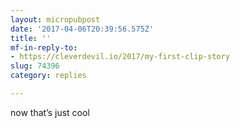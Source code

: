```yaml
---
layout: micropubpost
date: '2017-04-06T20:39:56.575Z'
title: ''
mf-in-reply-to:
- https://cleverdevil.io/2017/my-first-clip-story
slug: 74396
category: replies

---
```

now that’s just cool

